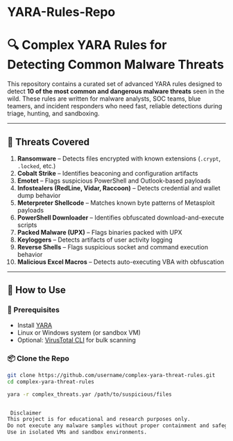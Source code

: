# YARA-Rules-Repo
# 🔍 Complex YARA Rules for Detecting Common Malware Threats

This repository contains a curated set of advanced YARA rules designed to detect **10 of the most common and dangerous malware threats** seen in the wild. These rules are written for malware analysts, SOC teams, blue teamers, and incident responders who need fast, reliable detections during triage, hunting, and sandboxing.

---

## 🚀 Threats Covered

1. **Ransomware** – Detects files encrypted with known extensions (`.crypt`, `.locked`, etc.)
2. **Cobalt Strike** – Identifies beaconing and configuration artifacts
3. **Emotet** – Flags suspicious PowerShell and Outlook-based payloads
4. **Infostealers (RedLine, Vidar, Raccoon)** – Detects credential and wallet dump behavior
5. **Meterpreter Shellcode** – Matches known byte patterns of Metasploit payloads
6. **PowerShell Downloader** – Identifies obfuscated download-and-execute scripts
7. **Packed Malware (UPX)** – Flags binaries packed with UPX
8. **Keyloggers** – Detects artifacts of user activity logging
9. **Reverse Shells** – Flags suspicious socket and command execution behavior
10. **Malicious Excel Macros** – Detects auto-executing VBA with obfuscation

---

## 🧠 How to Use

### 🔧 Prerequisites
- Install [YARA](https://github.com/VirusTotal/yara)
- Linux or Windows system (or sandbox VM)
- Optional: [VirusTotal CLI](https://github.com/VirusTotal/vt-cli) for bulk scanning

### 📦 Clone the Repo
```bash
git clone https://github.com/username/complex-yara-threat-rules.git
cd complex-yara-threat-rules

yara -r complex_threats.yar /path/to/suspicious/files


 Disclaimer
This project is for educational and research purposes only.
Do not execute any malware samples without proper containment and safeguards.
Use in isolated VMs and sandbox environments.


